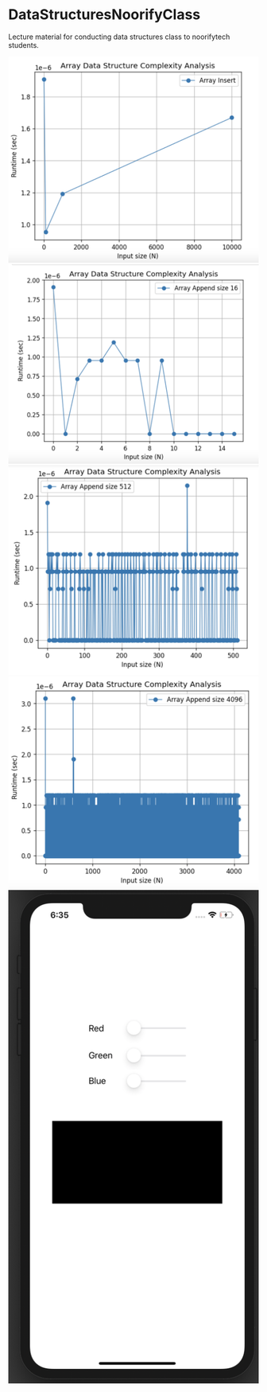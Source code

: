 # DataStructuresNoorifyClass
Lecture material for conducting  data structures class to noorifytech students.

![](/Screenshots/screenshot1.png)
![](/Screenshots/screenshot2.png)
![](/Screenshots/screenshot3.png)
![](/Screenshots/screenshot4.png)
![](https://github.com/umairkhancis/ColorMaker/blob/master/Screenshots/screenshot5.png)
